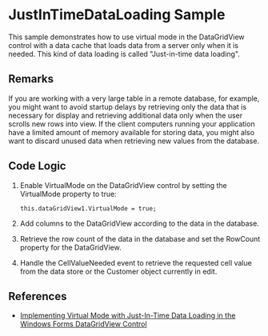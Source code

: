 # JustInTimeDataLoading Sample

This sample demonstrates how to use virtual mode in the DataGridView control
with a data cache that loads data from a server only when it is needed.
This kind of data loading is called "Just-in-time data loading".

## Remarks

If you are working with a very large table in a remote database, for example,
you might want to avoid startup delays by retrieving only the data that is
necessary for display and retrieving additional data only when the user scrolls
new rows into view. If the client computers running your application have a
limited amount of memory available for storing data, you might also want to
discard unused data when retrieving new values from the database.

## Code Logic

1. Enable VirtualMode on the DataGridView control by setting the VirtualMode property to true:

    ```CSharp
    this.dataGridView1.VirtualMode = true;
    ```

1. Add columns to the DataGridView according to the data in the database.

1. Retrieve the row count of the data in the database and set the RowCount property for the DataGridView.

1. Handle the CellValueNeeded event to retrieve the requested cell value from the data store or the Customer object currently in edit.

## References

- [Implementing Virtual Mode with Just-In-Time Data Loading in the Windows Forms DataGridView Control](https://docs.microsoft.com/dotnet/framework/winforms/controls/implementing-virtual-mode-jit-data-loading-in-the-datagrid)
